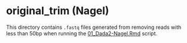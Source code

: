 # original_trim (Nagel)

This directory contains `.fastq` files generated from removing reads with less than 50bp when running the [01_Dada2-Nagel.Rmd](../../../../scripts/analysis-individual/Nagel-2016/01_Dada2-Nagel.Rmd) script.